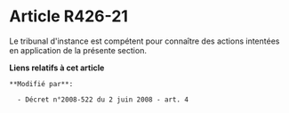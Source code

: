 # Article R426-21

Le tribunal d'instance est compétent pour connaître des actions intentées en application de la présente section.

**Liens relatifs à cet article**

	**Modifié par**:

	  - Décret n°2008-522 du 2 juin 2008 - art. 4
